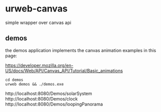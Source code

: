 # urweb-canvas

simple wrapper over canvas api

## demos

the demos application implements the canvas animation examples in this page:

https://developer.mozilla.org/en-US/docs/Web/API/Canvas_API/Tutorial/Basic_animations

```
cd demos
urweb demos && ./demos.exe

```

http://localhost:8080/Demos/solarSystem
http://localhost:8080/Demos/clock
http://localhost:8080/Demos/loopingPanorama
